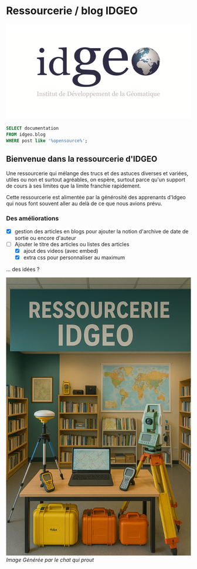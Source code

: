 # Ressourcerie / blog IDGEO

![logo idgeo](assets/idgeo-logo.png)


```sql
SELECT documentation
FROM idgeo.blog
WHERE post like '%opensource%';
```

Bienvenue dans la ressourcerie d'IDGEO
-------

Une ressourcerie qui mélange des trucs et  des astuces diverses et variées, utiles ou non et surtout agréables, on espère, surtout parce qu'un support de cours à ses limites que la limite franchie rapidement.

Cette ressourcerie est alimentée par la générosité des apprenants d'Idgeo qui nous font souvent aller au delà de ce que nous avions prévu.

### Des améliorations

- [x] gestion des articles en blogs pour ajouter la notion d'archive de date de sortie ou encore d'auteur
- [ ] Ajouter le titre des articles ou listes des articles
    - [x] ajout des videos (avec embed)
    - [x] extra css pour personnaliser au maximum
  
... des idées ?

![](assets/ressourcerie_gpt.png)
*Image Générée par le chat qui prout*

